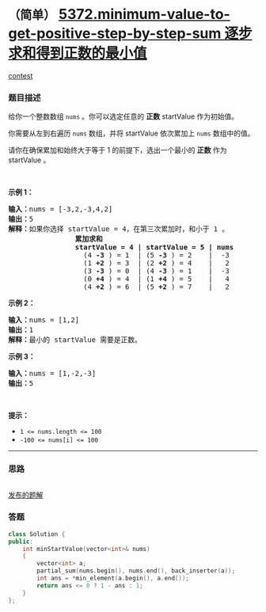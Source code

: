 # `（简单）` [5372.minimum-value-to-get-positive-step-by-step-sum 逐步求和得到正数的最小值](https://leetcode-cn.com/problems/minimum-value-to-get-positive-step-by-step-sum/)

[contest](https://leetcode-cn.com/contest/biweekly-contest-24/problems/minimum-value-to-get-positive-step-by-step-sum/)

### 题目描述
<p>给你一个整数数组 <code>nums</code>&nbsp;。你可以选定任意的&nbsp;<strong>正数</strong> startValue 作为初始值。</p>
<p>你需要从左到右遍历 <code>nums</code>&nbsp;数组，并将 startValue 依次累加上&nbsp;<code>nums</code>&nbsp;数组中的值。</p>
<p>请你在确保累加和始终大于等于 1 的前提下，选出一个最小的&nbsp;<strong>正数</strong>&nbsp;作为 startValue 。</p>
<p>&nbsp;</p>
<p><strong>示例 1：</strong></p>
<pre><strong>输入：</strong>nums = [-3,2,-3,4,2]
<strong>输出：</strong>5
<strong>解释：</strong>如果你选择 startValue = 4，在第三次累加时，和小于 1 。
<strong>                累加求和
&nbsp;               startValue = 4 | startValue = 5 | nums
</strong>&nbsp;                 (4 <strong>-3</strong> ) = 1  | (5 <strong>-3</strong> ) = 2    |  -3
&nbsp;                 (1 <strong>+2</strong> ) = 3  | (2 <strong>+2</strong> ) = 4    |   2
&nbsp;                 (3 <strong>-3</strong> ) = 0  | (4 <strong>-3</strong> ) = 1    |  -3
&nbsp;                 (0 <strong>+4</strong> ) = 4  | (1 <strong>+4</strong> ) = 5    |   4
&nbsp;                 (4 <strong>+2</strong> ) = 6  | (5 <strong>+2</strong> ) = 7    |   2
</pre>

<p><strong>示例 2：</strong></p>
<pre><strong>输入：</strong>nums = [1,2]
<strong>输出：</strong>1
<strong>解释：</strong>最小的 startValue 需要是正数。
</pre>

<p><strong>示例 3：</strong></p>
<pre><strong>输入：</strong>nums = [1,-2,-3]
<strong>输出：</strong>5
</pre>

<p>&nbsp;</p>
<p><strong>提示：</strong></p>
<ul>
	<li><code>1 &lt;= nums.length &lt;= 100</code></li>
	<li><code>-100 &lt;= nums[i] &lt;= 100</code></li>
</ul>

---
### 思路
```
```

[发布的题解](https://leetcode-cn.com/problems/minimum-value-to-get-positive-step-by-step-sum/solution/minimum-value-to-get-positive-step-by-step-sum-by-/)

### 答题
``` C++
class Solution {
public:
    int minStartValue(vector<int>& nums) 
    {
        vector<int> a;
        partial_sum(nums.begin(), nums.end(), back_inserter(a));
        int ans = *min_element(a.begin(), a.end());
        return ans <= 0 ? 1 - ans : 1;
    }
};
```




